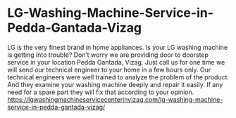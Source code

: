 # LG-Washing-Machine-Service-in-Pedda-Gantada-Vizag
 LG is the very finest brand in home appliances. Is your LG washing machine is getting into trouble? Don’t worry we are providing door to doorstep service in your location Pedda Gantada, Vizag. Just call us for one time we will send our technical engineer to your home in a few hours only. Our technical engineers were well trained to analyze the problem of the product. And they examine your washing machine deeply and repair it easily. If any need for a spare part they will fix that according to your opinion.  https://lgwashingmachineservicecenterinvizag.com/lg-washing-machine-service-in-pedda-gantada-vizag/
